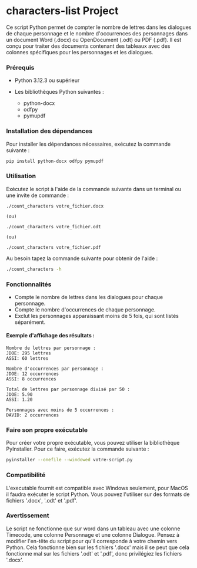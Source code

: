 # characters-list Project
Ce script Python permet de compter le nombre de lettres dans les dialogues de chaque personnage et le nombre d'occurrences des personnages dans un document Word (.docx) ou OpenDocument (.odt) ou PDF (.pdf). Il est conçu pour traiter des documents contenant des tableaux avec des colonnes spécifiques pour les personnages et les dialogues.

### Prérequis
- Python 3.12.3 ou supérieur

- Les bibliothèques Python suivantes :
  - python-docx
  - odfpy
  - pymupdf

### Installation des dépendances
Pour installer les dépendances nécessaires, exécutez la commande suivante :
```sh
pip install python-docx odfpy pymupdf
```

### Utilisation

Exécutez le script à l'aide de la commande suivante dans un terminal ou une invite de commande :
```
./count_characters votre_fichier.docx

(ou)

./count_characters votre_fichier.odt

(ou)

./count_characters votre_fichier.pdf
```

Au besoin tapez la commande suivante pour obtenir de l'aide :
```sh
./count_characters -h
```

### Fonctionnalités
- Compte le nombre de lettres dans les dialogues pour chaque personnage.
- Compte le nombre d'occurrences de chaque personnage.
- Exclut les personnages apparaissant moins de 5 fois, qui sont listés séparément.

#### Exemple d'affichage des résultats :
```
Nombre de lettres par personnage :
JDOE: 295 lettres
ASSI: 60 lettres

Nombre d'occurrences par personnage :
JDOE: 12 occurrences
ASSI: 8 occurrences

Total de lettres par personnage divisé par 50 :
JDOE: 5.90
ASSI: 1.20

Personnages avec moins de 5 occurrences :
DAVID: 2 occurrences
```

### Faire son propre exécutable
Pour créer votre propre exécutable, vous pouvez utiliser la bibliothèque PyInstaller. Pour ce faire, exécutez la commande suivante :
```sh
pyinstaller --onefile --windowed votre-script.py
```

### Compatibilité
L'executable fournit est compatible avec Windows seulement, pour MacOS il faudra exécuter le script Python. Vous pouvez l'utiliser sur des formats de fichiers '.docx', '.odt' et '.pdf'.

### Avertissement
Le script ne fonctionne que sur word dans un tableau avec une colonne Timecode, une colonne Personnage et une colonne Dialogue. Pensez à modifier l'en-tête du script pour qu'il corresponde à votre chemin vers Python. Cela fonctionne bien sur les fichiers '.docx' mais il se peut que cela fonctionne mal sur les fichiers '.odt' et '.pdf', donc privilégiez les fichiers '.docx'.
